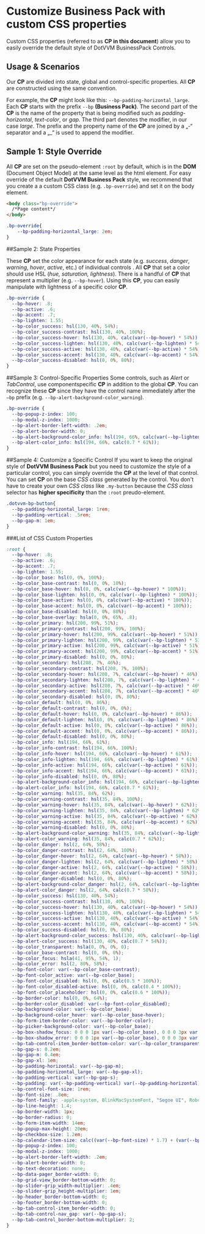 # Customize Business Pack with custom CSS properties

Custom CSS properties (referred to as **CP in this document**) allow you to easily override the default style of DotVVM BusinessPack Controls.

## Usage & Scenarios

Our **CP** are divided  into state, global and control-specific properties. All **CP** are constructed using the same convention. 

For example, the **CP** might look like this: `--bp-padding-horizontal_large`. Each **CP** starts with the prefix `--bp` **(Business Pack)**. The second part of the **CP** is the name of the property that is being modified such as _padding-horizontal_, _text-color_, or _gap_. The third part denotes the modifier, in our case _large_. The prefix and the property name  of the **CP** are joined by a „-“ separator and  a „_“  is used to append the modifier.

## Sample 1: Style Override

All **CP** are set on the pseudo-element `:root` by default, which is in the **DOM** (Document Object Model) at the same level as the html element. For easy override of the default **DotVVM Business Pack** style, we recommend that you create a a custom CSS class (e.g. `.bp-override`) and set  it on the body element.

```HTML
<body class="bp-override">
  /*Page content*/
</body>
```

```CSS
.bp-override{
	--bp-padding-horizontal_large: 2em;
}
```

##Sample 2: State Properties

These **CP** set the color appearance for each state (e.g. _success_, _danger_, _warning_, _hover_, _active_, etc.) of individual controls . All **CP** that set a color should use  HSL (_hue, saturation, lightness_). There is a handful of **CP** that represent a multiplier (e.g. `--bp-hover`). Using this **CP**, you can easily manipulate with lightness of a specific color **CP**.

```CSS
.bp-override {
  --bp-hover: .8;
  --bp-active: .6;
  --bp-accent: .7;
  --bp-lighten: 1.55;
  --bp-color_success: hsl(130, 40%, 54%);
  --bp-color_success-contrast: hsl(130, 40%, 100%);
  --bp-color_success-hover: hsl(130, 40%, calc(var(--bp-hover) * 54%));
  --bp-color_success-lighten: hsl(130, 40%, calc(var(--bp-lighten) * 54%));
  --bp-color_success-active: hsl(130, 40%, calc(var(--bp-active) * 54%));
  --bp-color_success-accent: hsl(130, 40%, calc(var(--bp-accent) * 54%));
  --bp-color_success-disabled: hsl(0, 0%, 80%);
}
```

##Sample 3: Control-Specific Properties
Some controls, such as _Alert_ or _TabControl_, use componentspecific **CP** in addition to the global **CP**. You can recognize these **CP** since they have the control name immediately after the `–bp` prefix (e.g. `--bp-alert-background-color_warning`).

```CSS
.bp-override {
  --bp-popup-z-index: 100;
  --bp-modal-z-index: 1000;
  --bp-alert-border-left-width: .2em;
  --bp-alert-border-width: 0;
  --bp-alert-background-color_info: hsl(194, 66%, calc(var(--bp-lighten) * 61%));
  --bp-alert-color_info: hsl(194, 66%, calc(0.7 * 61%));
}
```

##Sample 4: Customize a Specific Control
If you want to keep the original style of **DotVVM Business Pack** but you need to customize the style of a particular control, you can simply override the **CP** at the level of that control. You can set **CP** on the base _CSS class_ generated by the  control. You don't have to create your own _CSS class_ like `.my-button`  because the _CSS class_ selector has **higher specificity** than the `:root` preudo-element.

```CSS
.dotvvm-bp-button{
  --bp-padding-horizontal_large: 1rem;
  --bp-padding-vertical: .5rem;
  --bp-gap-m: 1em;
}
```

###List of CSS Custom Properties

```CSS
:root {
  --bp-hover: .8;
  --bp-active: .6;
  --bp-accent: .7;
  --bp-lighten: 1.55;
  --bp-color_base: hsl(0, 0%, 100%);
  --bp-color_base-contrast: hsl(0, 0%, 10%);
  --bp-color_base-hover: hsl(0, 0%, calc(var(--bp-hover) * 100%));
  --bp-color_base-lighten: hsl(0, 0%, calc(var(--bp-lighten) * 100%));
  --bp-color_base-active: hsl(0, 0%, calc(var(--bp-active) * 100%));
  --bp-color_base-accent: hsl(0, 0%, calc(var(--bp-accent) * 100%));
  --bp-color_base-disabled: hsl(0, 0%, 80%);
  --bp-color_base-overlay: hsla(0, 0%, 65%, .8);
  --bp-color_primary: hsl(200, 99%, 51%);
  --bp-color_primary-contrast: hsl(200, 99%, 100%);
  --bp-color_primary-hover: hsl(200, 99%, calc(var(--bp-hover) * 51%));
  --bp-color_primary-lighten: hsl(200, 99%, calc(var(--bp-lighten) * 51%));
  --bp-color_primary-active: hsl(200, 99%, calc(var(--bp-active) * 51%));
  --bp-color_primary-accent: hsl(200, 99%, calc(var(--bp-accent) * 51%));
  --bp-color_primary-disabled: hsl(0, 0%, 80%);
  --bp-color_secondary: hsl(208, 7%, 46%);
  --bp-color_secondary-contrast: hsl(208, 7%, 100%);
  --bp-color_secondary-hover: hsl(208, 7%, calc(var(--bp-hover) * 46%));
  --bp-color_secondary-lighten: hsl(208, 7%, calc(var(--bp-lighten) * 46%));
  --bp-color_secondary-active: hsl(208, 7%, calc(var(--bp-active) * 46%));
  --bp-color_secondary-accent: hsl(208, 7%, calc(var(--bp-accent) * 46%));
  --bp-color_secondary-disabled: hsl(0, 0%, 80%);
  --bp-color_default: hsl(0, 0%, 86%);
  --bp-color_default-contrast: hsl(0, 0%, 0%);
  --bp-color_default-hover: hsl(0, 0%, calc(var(--bp-hover) * 86%));
  --bp-color_default-lighten: hsl(0, 0%, calc(var(--bp-lighten) * 86%));
  --bp-color_default-active: hsl(0, 0%, calc(var(--bp-active) * 86%));
  --bp-color_default-accent: hsl(0, 0%, calc(var(--bp-accent) * 86%));
  --bp-color_default-disabled: hsl(0, 0%, 80%);
  --bp-color_info: hsl(194, 66%, 61%);
  --bp-color_info-contrast: hsl(194, 66%, 100%);
  --bp-color_info-hover: hsl(194, 66%, calc(var(--bp-hover) * 61%));
  --bp-color_info-lighten: hsl(194, 66%, calc(var(--bp-lighten) * 61%));
  --bp-color_info-active: hsl(194, 66%, calc(var(--bp-active) * 61%));
  --bp-color_info-accent: hsl(194, 66%, calc(var(--bp-accent) * 61%));
  --bp-color_info-disabled: hsl(0, 0%, 80%);
  --bp-alert-background-color_info: hsl(194, 66%, calc(var(--bp-lighten) * 61%));
  --bp-alert-color_info: hsl(194, 66%, calc(0.7 * 61%));
  --bp-color_warning: hsl(35, 84%, 62%);
  --bp-color_warning-contrast: hsl(35, 84%, 100%);
  --bp-color_warning-hover: hsl(35, 84%, calc(var(--bp-hover) * 62%));
  --bp-color_warning-lighten: hsl(35, 84%, calc(var(--bp-lighten) * 62%));
  --bp-color_warning-active: hsl(35, 84%, calc(var(--bp-active) * 62%));
  --bp-color_warning-accent: hsl(35, 84%, calc(var(--bp-accent) * 62%));
  --bp-color_warning-disabled: hsl(0, 0%, 80%);
  --bp-alert-background-color_warning: hsl(35, 84%, calc(var(--bp-lighten) * 62%));
  --bp-alert-color_warning: hsl(35, 84%, calc(0.7 * 62%));
  --bp-color_danger: hsl(2, 64%, 58%);
  --bp-color_danger-contrast: hsl(2, 64%, 100%);
  --bp-color_danger-hover: hsl(2, 64%, calc(var(--bp-hover) * 58%));
  --bp-color_danger-lighten: hsl(2, 64%, calc(var(--bp-lighten) * 58%));
  --bp-color_danger-active: hsl(2, 64%, calc(var(--bp-active) * 58%));
  --bp-color_danger-accent: hsl(2, 64%, calc(var(--bp-accent) * 58%));
  --bp-color_danger-disabled: hsl(0, 0%, 80%);
  --bp-alert-background-color_danger: hsl(2, 64%, calc(var(--bp-lighten) * 58%));
  --bp-alert-color_danger: hsl(2, 64%, calc(0.7 * 58%));
  --bp-color_success: hsl(130, 40%, 54%);
  --bp-color_success-contrast: hsl(130, 40%, 100%);
  --bp-color_success-hover: hsl(130, 40%, calc(var(--bp-hover) * 54%));
  --bp-color_success-lighten: hsl(130, 40%, calc(var(--bp-lighten) * 54%));
  --bp-color_success-active: hsl(130, 40%, calc(var(--bp-active) * 54%));
  --bp-color_success-accent: hsl(130, 40%, calc(var(--bp-accent) * 54%));
  --bp-color_success-disabled: hsl(0, 0%, 80%);
  --bp-alert-background-color_success: hsl(130, 40%, calc(var(--bp-lighten) * 54%));
  --bp-alert-color_success: hsl(130, 40%, calc(0.7 * 54%));
  --bp-color_transparent: hsla(0, 0%, 0%, 0);
  --bp-color_base-contrast: hsl(0, 0%, 0%);
  --bp-color_focus: hsla(41, 95%, 54%, 1);
  --bp-color_error: hsl(2, 80%, 58%);
  --bp-font-color: var(--bp-color_base-contrast);
  --bp-font-color_active: var(--bp-color_base);
  --bp-font-color_disabled: hsl(0, 0%, calc(0.5 * 100%));
  --bp-font-color_disabled-active: hsl(0, 0%, calc(0.4 * 100%));
  --bp-font-color_placeholder: hsl(0, 0%, calc(0.6 * 100%));
  --bp-border-color: hsl(0, 0%, 64%);
  --bp-border-color_disabled: var(--bp-font-color_disabled);
  --bp-background-color: var(--bp-color_base);
  --bp-background-color_hover: var(--bp-color_base-hover);
  --bp-form-item-border-color: var(--bp-border-color);
  --bp-picker-background-color: var(--bp-color_base);
  --bp-box-shadow_focus: 0 0 0 1px var(--bp-color_base), 0 0 0 3px var(--bp-color_focus);
  --bp-box-shadow_error: 0 0 0 1px var(--bp-color_base), 0 0 0 3px var(--bp-color_error);
  --bp-tab-control-item_border-bottom-color: var(--bp-color_transparent);
  --bp-gap-s: 0.2em;
  --bp-gap-m: 0.4em;
  --bp-gap-xl: 1em;
  --bp-padding-horizontal: var(--bp-gap-m);
  --bp-padding-horizontal_large: var(--bp-gap-xl);
  --bp-padding-vertical: var(--bp-gap-s);
  --bp-padding: var(--bp-padding-vertical) var(--bp-padding-horizontal);
  --bp-control-font-size: 1rem;
  --bp-font-size: .8em;
  --bp-font-family: -apple-system, BlinkMacSystemFont, "Segoe UI", Roboto, Helvetica, Arial, sans-serif, "Apple Color Emoji", "Segoe UI Emoji", "Segoe UI Symbol";
  --bp-line-height: 1.4;
  --bp-border-width: 1px;
  --bp-border-radius: 0;
  --bp-form-item-width: 14em;
  --bp-popup-max-height: 20em;
  --bp-checkbox-size: 1.2em;
  --bp-calendar-item-size: calc((var(--bp-font-size) * 1.7) + (var(--bp-padding-horizontal) * 2));
  --bp-popup-z-index: 100;
  --bp-modal-z-index: 1000;
  --bp-alert-border-left-width: .2em;
  --bp-alert-border-width: 0;
  --bp-text-decoration: none;
  --bp-data-pager_border-width: 0;
  --bp-grid-view_border-bottom-width: 0;
  --bp-slider-grip_width-multiplier: .4em;
  --bp-slider-grip_height-multiplier: 1em;
  --bp-header_border-bottom-width: 0;
  --bp-footer_border-bottom-width: 0;
  --bp-tab-control-item_border-width: 0;
  --bp-tab-control-nav_gap: var(--bp-gap-s);
  --bp-tab-control_border-bottom-multiplier: 2;
}
```

